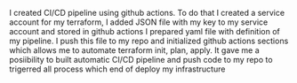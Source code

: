 I created CI/CD pipeline using github actions.
To do that I created a service account for my terraform, I added JSON file with my key to my service account and stored in github actions
I prepared yaml file with definition of my pipeline. I push this file to my repo and initialized github actions sections which allows me to automate terraform init, plan, apply.
It gave me a posiibility to built automatic CI/CD pipeline and push code to my repo to trigerred all process which end of deploy my infrastructure